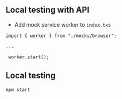 ## Local testing with API
- Add mock service worker to `index.txs`
```
import { worker } from "./mocks/browser";

...

 worker.start();   
 ```

 ## Local testing
 ```
 npm start
 ```